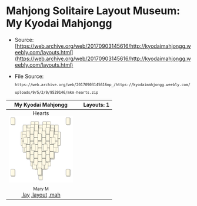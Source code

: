 # Mahjong Solitaire Layout Museum: My Kyodai Mahjongg
* Source: [https://web.archive.org/web/20170903145616/http://kyodaimahjongg.weebly.com/layouts.html](https://web.archive.org/web/20170903145616/http://kyodaimahjongg.weebly.com/layouts.html)

* File Source:  
<sub>```https://web.archive.org/web/20170903145616mp_/https://kyodaimahjongg.weebly.com/uploads/9/5/2/9/9529146/mkm-hearts.zip```</sub>


|My Kyodai Mahjongg||Layouts: 1|
|:--:|:--:|:--:|
|Hearts<br><img src="./hearts.svg" height="180" width="175"><br> <sub>Mary M</sub> <br>[.lay](./hearts.lay)  [.layout](./hearts.layout)  [.mah](./hearts.mah) |